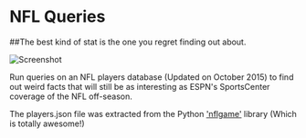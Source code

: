 # NFL Queries

##The best kind of stat is the one you regret finding out about.

![Screenshot](http://i.imgur.com/mUKDIlx.png)

Run queries on an NFL players database (Updated on October 2015) to find out weird facts that will still be as interesting as ESPN's SportsCenter coverage of the NFL off-season. 

The players.json file was extracted from the Python ['nflgame'](https://github.com/BurntSushi/nflgame) library (Which is totally awesome!)
